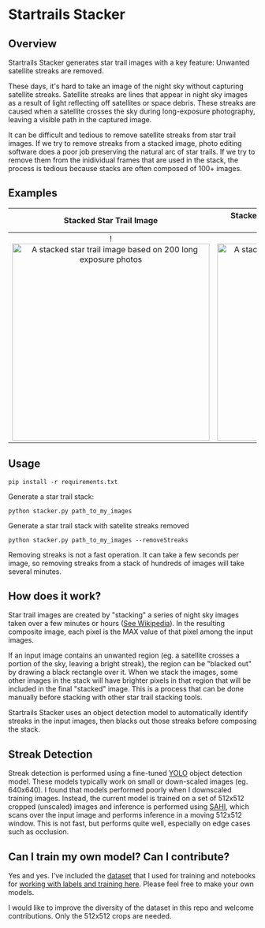 # Startrails Stacker

## Overview

Startrails Stacker generates star trail images with a key feature: Unwanted satellite streaks are removed.

These days, it's hard to take an image of the night sky without capturing satellite streaks. Satellite streaks are lines that appear in night sky images as a result of light reflecting off satellites or space debris. These streaks are caused when a satellite crosses the sky during long-exposure photography, leaving a visible path in the captured image.

It can be difficult and tedious to remove satellite streaks from star trail images. If we try to remove streaks from a stacked image, photo editing software does a poor job preserving the natural arc of star trails. If we try to remove them from the inidividual frames that are used in the stack, the process is tedious because stacks are often composed of 100+ images.

## Examples

Stacked Star Trail Image             |  Stacked Star Trail Image w/ Satellite Streaks Removed
:-------------------------:|:-------------------------:
!<img src="https://github.com/gkyle/startrails/blob/main/docs/images/example_stacked_image.jpg?raw=true" alt="A stacked star trail image based on 200 long exposure photos" width="400"/>  |  !<img src="https://github.com/gkyle/startrails/blob/main/docs/images/example_stacked_image_streaks_removed.jpg?raw=true" alt="A stacked star trail image with satellite streaks removed" width="400"/>

## Usage

`pip install -r requirements.txt`

Generate a star trail stack:

`python stacker.py path_to_my_images`

Generate a star trail stack with satelite streaks removed

`python stacker.py path_to_my_images --removeStreaks`

Removing streaks is not a fast operation. It can take a few seconds per image, so removing streaks from a stack of hundreds of images will take several minutes.

## How does it work?

Star trail images are created by "stacking" a series of night sky images taken over a few minutes or hours ([See Wikipedia](https://en.wikipedia.org/wiki/Star_trail)). In the resulting composite image, each pixel is the MAX value of that pixel among the input images.

If an input image contains an unwanted region (eg. a satellite crosses a portion of the sky, leaving a bright streak), the region can be "blacked out" by drawing a black rectangle over it. When we stack the images, some other images in the stack will have brighter pixels in that region that will be included in the final "stacked" image. This is a process that can be done manually before stacking with other star trail stacking tools.

Startrails Stacker uses an object detection model to automatically identify streaks in the input images, then blacks out those streaks before composing the stack.

## Streak Detection

Streak detection is performed using a fine-tuned [YOLO](https://docs.ultralytics.com/) object detection model. These models typically work on small or down-scaled images (eg. 640x640). I found that models performed poorly when I downscaled training images. Instead, the current model is trained on a set of 512x512 cropped (unscaled) images and inference is performed using [SAHI](https://github.com/obss/sahi), which scans over the input image and performs inference in a moving 512x512 window. This is not fast, but performs quite well, especially on edge cases such as occlusion.

## Can I train my own model? Can I contribute?

Yes and yes. I've included the [dataset](https://github.com/gkyle/startrails/tree/main/data/512) that I used for training and notebooks for [working with labels and training here](https://github.com/gkyle/startrails/tree/main/training). Please feel free to make your own models.

I would like to improve the diversity of the dataset in this repo and welcome contributions. Only the 512x512 crops are needed.
